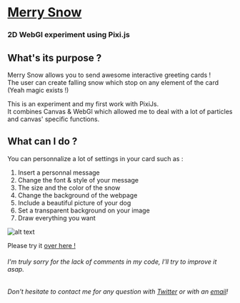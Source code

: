 # [Merry Snow](http://merrysnow.cards/)
### 2D WebGl experiment using Pixi.js

## What's its purpose ?
Merry Snow allows you to send awesome interactive greeting cards !  
The user can create falling snow which stop on any element of the card (Yeah magic exists !)

This is an experiment and my first work with PixiJs.  
It combines Canvas & WebGl which allowed me to deal with a lot of particles and canvas' specific functions.

## What can I do ?
You can personnalize a lot of settings in your card such as :

1. Insert a personnal message
2. Change the font & style of your message
3. The size and the color of the snow
4. Change the background of the webpage
5. Include a beautiful picture of your dog
6. Set a transparent background on your image
7. Draw everything you want

![alt text](http://merrysnow.cards/img/merrySnow.jpg "Screenshot of MerrySnow")


Please try it [over here !](http://merrysnow.cards/)


###### I'm truly sorry for the lack of comments in my code, I'll try to improve it asap.
###### Don't hesitate to contact me for any question with [Twitter](https://twitter.com/Mamboleoo) or with an [email](mailto:mamboleo@gmail.com)!
